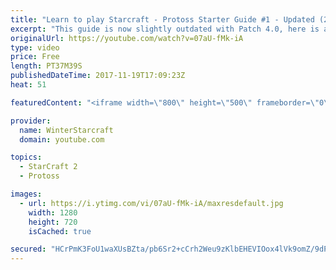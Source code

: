 ```yaml
---
title: "Learn to play Starcraft - Protoss Starter Guide #1 - Updated (2017)"
excerpt: "This guide is now slightly outdated with Patch 4.0, here is a completely up to date guide! https://www.youtube.com/watch?v=x3ZkSX0tJg4 We go over the basics of understanding Protoss, the SPACE WARRIOR RACE ;)  This guide is meant for those who have a basic understanding of Starcraft but don't really"
originalUrl: https://youtube.com/watch?v=07aU-fMk-iA
type: video
price: Free
length: PT37M39S
publishedDateTime: 2017-11-19T17:09:23Z
heat: 51

featuredContent: "<iframe width=\"800\" height=\"500\" frameborder=\"0\" src=\"https://www.youtube.com/embed/07aU-fMk-iA\" allow=\"accelerometer; autoplay; encrypted-media; gyroscope; picture-in-picture\" allowfullscreen></iframe>"

provider:
  name: WinterStarcraft
  domain: youtube.com

topics:
  - StarCraft 2
  - Protoss

images:
  - url: https://i.ytimg.com/vi/07aU-fMk-iA/maxresdefault.jpg
    width: 1280
    height: 720
    isCached: true

secured: "HCrPmK3FoU1waXUsBZta/pb6Sr2+cCrh2Weu9zKlbEHEVIOox4lVk9omZ/9dPs4ATqT52sKLeXt9xLjKLYT/umok1ORCYLP0sWLOtB8khvn3lqW9vaA1YG+lvRkv4Yq1kT1DdC6uOOJ5QBMxYKvDei3S9HH6ioxUwm4Jpbvf6Y47w+NL8wHPjGHOZLAJ0CEBgmL0yHEWYLr3tr6GPm4ipNdpBXxn2p28vpSoVD7plicW+MMR/Ys1fisRyTSq+ka+b3COOQee3xK1m4LJQymF+LgNLEWEZEYEINwVK0I2SGE8w/3n7/mAVIb9w6nO3VZr1J/FK0Ow5TwU0WTYGUiU56uU7KfLYv66U23MQmw9tYVpsJKQiMrucfZ7JzRRay+uW+Y4I2zeXBLFHToklpWV5bDCfGsyezgLEwsgl/hzNFA2k7tRjECeYm1ZSX3i8uh8;uoNvySP6myGh9G1qqNYP1g=="
---
```


